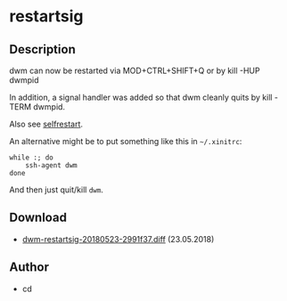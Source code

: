 restartsig
==========

Description
-----------
dwm can now be restarted via MOD+CTRL+SHIFT+Q or by kill -HUP dwmpid

In addition, a signal handler was added so that dwm cleanly quits by kill -TERM
dwmpid.

Also see [selfrestart](../selfrestart/).

An alternative might be to put something like this in `~/.xinitrc`:

	while :; do
		ssh-agent dwm
	done

And then just quit/kill `dwm`.

Download
--------
* [dwm-restartsig-20180523-2991f37.diff](dwm-restartsig-20180523-2991f37.diff) (23.05.2018)

Author
------
* cd
